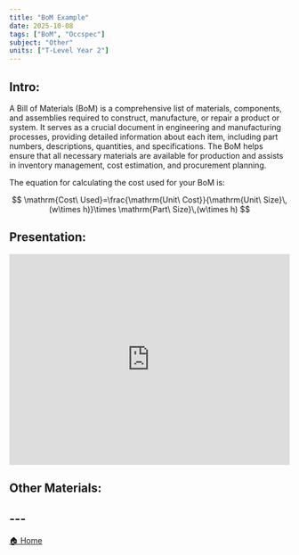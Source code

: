 ```yaml
---
title: "BoM Example"
date: 2025-10-08
tags: ["BoM", "Occspec"]
subject: "Other"
units: ["T-Level Year 2"]
---
```


## Intro:

A Bill of Materials (BoM) is a comprehensive list of materials, components, and assemblies required to construct, manufacture, or repair a product or system. It serves as a crucial document in engineering and manufacturing processes, providing detailed information about each item, including part numbers, descriptions, quantities, and specifications. The BoM helps ensure that all necessary materials are available for production and assists in inventory management, cost estimation, and procurement planning.

The equation for calculating the cost used for your BoM is:


$$
\mathrm{Cost\ Used}=\frac{\mathrm{Unit\ Cost}}{\mathrm{Unit\ Size}\,(w\times h)}\times \mathrm{Part\ Size}\,(w\times h)
$$


## Presentation:

<div style="position: relative; width: 100%; height: 0; padding-top: 75%;">
    <iframe src="https://EngineeringShare.github.io/engineering-hub/presentations/Example BoM.pdf"
        style="position: absolute; top: 0; left: 0; width: 100%; height: 100%; border: none;">
    </iframe>
</div>

## Other Materials:

## ---

<a href="https://engineeringshare.github.io/engineering-hub">🏠 Home</a>
